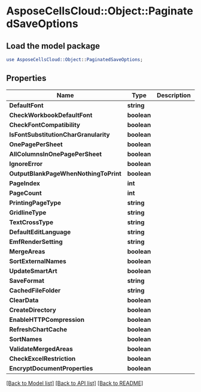 # AsposeCellsCloud::Object::PaginatedSaveOptions 

## Load the model package
```perl
use AsposeCellsCloud::Object::PaginatedSaveOptions;
```

## Properties
Name | Type | Description | Notes
------------ | ------------- | ------------- | -------------
**DefaultFont** | **string** |  |
**CheckWorkbookDefaultFont** | **boolean** |  |
**CheckFontCompatibility** | **boolean** |  |
**IsFontSubstitutionCharGranularity** | **boolean** |  |
**OnePagePerSheet** | **boolean** |  |
**AllColumnsInOnePagePerSheet** | **boolean** |  |
**IgnoreError** | **boolean** |  |
**OutputBlankPageWhenNothingToPrint** | **boolean** |  |
**PageIndex** | **int** |  |
**PageCount** | **int** |  |
**PrintingPageType** | **string** |  |
**GridlineType** | **string** |  |
**TextCrossType** | **string** |  |
**DefaultEditLanguage** | **string** |  |
**EmfRenderSetting** | **string** |  |
**MergeAreas** | **boolean** |  |
**SortExternalNames** | **boolean** |  |
**UpdateSmartArt** | **boolean** |  |
**SaveFormat** | **string** |  |
**CachedFileFolder** | **string** |  |
**ClearData** | **boolean** |  |
**CreateDirectory** | **boolean** |  |
**EnableHTTPCompression** | **boolean** |  |
**RefreshChartCache** | **boolean** |  |
**SortNames** | **boolean** |  |
**ValidateMergedAreas** | **boolean** |  |
**CheckExcelRestriction** | **boolean** |  |
**EncryptDocumentProperties** | **boolean** |  |  

[[Back to Model list]](../README.md#documentation-for-models) [[Back to API list]](../README.md#documentation-for-api-endpoints) [[Back to README]](../README.md)

